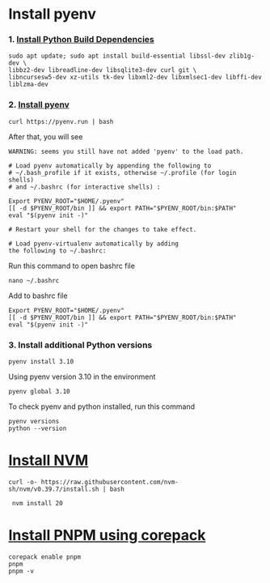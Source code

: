 # Install pyenv

### 1. [Install Python Build Dependencies](https://github.com/pyenv/pyenv/wiki#suggested-build-environment)

```
sudo apt update; sudo apt install build-essential libssl-dev zlib1g-dev \
libbz2-dev libreadline-dev libsqlite3-dev curl git \
libncursesw5-dev xz-utils tk-dev libxml2-dev libxmlsec1-dev libffi-dev liblzma-dev
```

### 2. [Install pyenv](https://github.com/pyenv/pyenv-installer)

```
curl https://pyenv.run | bash
```

After that, you will see

```
WARNING: seems you still have not added 'pyenv' to the load path.

# Load pyenv automatically by appending the following to
# ~/.bash_profile if it exists, otherwise ~/.profile (for login shells)
# and ~/.bashrc (for interactive shells) :

Export PYENV_ROOT="$HOME/.pyenv"
[[ -d $PYENV_ROOT/bin ]] && export PATH="$PYENV_ROOT/bin:$PATH"
eval "$(pyenv init -)"

# Restart your shell for the changes to take effect.

# Load pyenv-virtualenv automatically by adding
the following to ~/.bashrc:
```

Run this command to open bashrc file

```
nano ~/.bashrc
```

Add to bashrc file

```
Export PYENV_ROOT="$HOME/.pyenv"
[[ -d $PYENV_ROOT/bin ]] && export PATH="$PYENV_ROOT/bin:$PATH"
eval "$(pyenv init -)"
```

### 3. Install additional Python versions

```
pyenv install 3.10
```

Using pyenv version 3.10 in the environment

```
pyenv global 3.10
```

To check pyenv and python installed, run this command

```
pyenv versions
python --version
```

# [Install NVM](https://github.com/nvm-sh/nvm?tab=readme-ov-file#installing-and-updating)

```
curl -o- https://raw.githubusercontent.com/nvm-sh/nvm/v0.39.7/install.sh | bash
```

```
 nvm install 20
```

# [Install PNPM using corepack](https://pnpm.io/installation)

```
corepack enable pnpm
pnpm
pnpm -v
```
